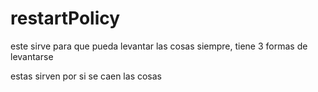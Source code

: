 # restartPolicy
este sirve para que pueda levantar las cosas siempre, tiene 3 formas de levantarse

estas sirven por si se caen las cosas